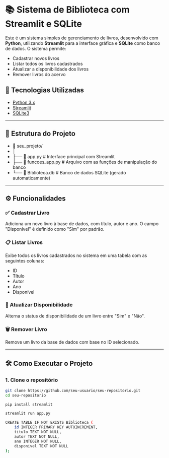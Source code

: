 # 📚 Sistema de Biblioteca com Streamlit e SQLite

Este é um sistema simples de gerenciamento de livros, desenvolvido com **Python**, utilizando **Streamlit** para a interface gráfica e **SQLite** como banco de dados. O sistema permite:

- Cadastrar novos livros
- Listar todos os livros cadastrados
- Atualizar a disponibilidade dos livros
- Remover livros do acervo

## 🚀 Tecnologias Utilizadas

- [Python 3.x](https://www.python.org/)
- [Streamlit](https://streamlit.io/)
- [SQLite3](https://www.sqlite.org/index.html)

---

## 📂 Estrutura do Projeto

- 📁 seu_projeto/
- │
- ├── 📄 app.py # Interface principal com Streamlit
- ├── 📄 funcoes_app.py # Arquivo com as funções de manipulação do banco
- └── 📄 Biblioteca.db # Banco de dados SQLite (gerado automaticamente)

---

## ⚙️ Funcionalidades

### ✅ Cadastrar Livro
Adiciona um novo livro à base de dados, com título, autor e ano. O campo "Disponível" é definido como "Sim" por padrão.

### 📋 Listar Livros
Exibe todos os livros cadastrados no sistema em uma tabela com as seguintes colunas:
- ID
- Título
- Autor
- Ano
- Disponível

### 🔄 Atualizar Disponibilidade
Alterna o status de disponibilidade de um livro entre "Sim" e "Não".

### 🗑️ Remover Livro
Remove um livro da base de dados com base no ID selecionado.

---

## 🛠️ Como Executar o Projeto

### 1. Clone o repositório

```bash
git clone https://github.com/seu-usuario/seu-repositorio.git
cd seu-repositorio

pip install streamlit

streamlit run app.py

CREATE TABLE IF NOT EXISTS Biblioteca (
    id INTEGER PRIMARY KEY AUTOINCREMENT,
    titulo TEXT NOT NULL,
    autor TEXT NOT NULL,
    ano INTEGER NOT NULL,
    disponivel TEXT NOT NULL
);
